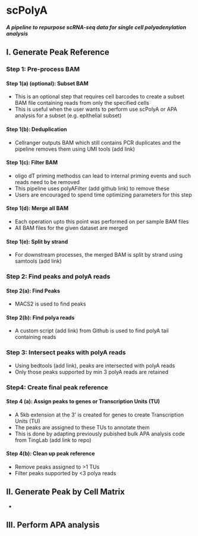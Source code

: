 # scPolyA

#### *A pipeline to repurpose scRNA-seq data for single cell polyadenylation analysis*


## I. Generate Peak Reference

### Step 1: Pre-process BAM

#### Step 1(a) (optional): Subset BAM
* This is an optional step that requires cell barcodes to create a subset BAM file containing reads from only the specified cells
* This is useful when the user wants to perform use scPolyA or APA analysis for a subset (e.g. epithelial subset)

#### Step 1(b): Deduplication
* Cellranger outputs BAM which still contains PCR duplicates and the pipeline removes them using UMI tools (add link)


#### Step 1(c): Filter BAM ##
* oligo dT priming methodss can lead to internal priming events and such reads need to be removed
* This pipeline uses polyAFilter (add github link) to remove these
* Users are encouraged to spend time optimizing parameters for this step

#### Step 1(d): Merge all BAM ##  
* Each operation upto this point was performed on per sample BAM files 
* All BAM files for the given dataset are merged 

#### Step 1(e): Split by strand ##  
* For downstream processes, the merged BAM is split by strand using samtools (add link)

### Step 2: Find peaks and polyA reads

#### Step 2(a): Find Peaks
* MACS2 is used to find peaks

#### Step 2(b): Find polya reads 
* A custom script (add link) from Github is used to find polyA tail containing reads

### Step 3: Intersect peaks with polyA reads 
* Using bedtools (add link), peaks are intersected with polyA reads
* Only those peaks supported by min 3 polyA reads are retained

### Step4: Create final peak reference 

#### Step 4 (a): Assign peaks to genes or Transcription Units (TU) 
* A 5kb extension at the 3' is created for genes to create Transcription Units (TU)
* The peaks are assigned to these TUs to annotate them
* This is done by adapting previously pubished bulk APA analysis code from TingLab (add link to repo)

#### Step 4(b): Clean up peak reference ##
* Remove peaks assigned to >1 TUs
* Filter peaks supported by <3 polya reads


## II. Generate Peak by Cell Matrix #####
*

## III. Perform APA analysis #####
